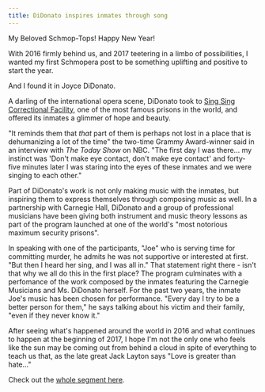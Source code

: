 ```yaml
---
title: DiDonato inspires inmates through song
---
```


My Beloved Schmop-Tops! Happy New Year!

With 2016 firmly behind us, and 2017 teetering in a limbo of possibilities, I wanted my first Schmopera post to be something uplifting and positive to start the year. 

And I found it in Joyce DiDonato.

A darling of the international opera scene, DiDonato took to [Sing Sing Correctional Facility](https://en.wikipedia.org/wiki/Sing_Sing), one of the most famous prisons in the world, and offered its inmates a glimmer of hope and beauty. 

"It reminds them that *that* part of them is perhaps not lost in a place that is dehumanizing a lot of the time" the two-time Grammy Award-winner said in an interview with *The Today Show* on NBC. "The first day I was there... my instinct was 'Don't make eye contact, don't make eye contact' and forty-five minutes later I was staring into the eyes of these inmates and we were singing to each other." 

Part of DiDonato's work is not only making music with the inmates, but inspiring them to express themselves through composing music as well. In a partnership with Carnegie Hall, DiDonato and a group of professional musicians have been giving both instrument and music theory lessons as part of the program launched at one of the world's "most notorious maximum security prisons". 

In speaking with one of the participants, "Joe" who is serving time for committing murder, he admits he was not supportive or interested at first. "But then I heard her sing, and I was all in." That statement right there - isn't that why we all do this in the first place? The program culminates with a perfomance of the work composed by the inmates featuring the Carnegie Musicians and Ms. DiDonato herself. For the past two years, the inmate Joe's music has been chosen for performance. "Every day I try to be a better person for them," he says talking about his victim and their family, "even if they never know it."

After seeing what's happened around the world in 2016 and what continues to happen at the beginning of 2017, I hope I'm not the only one who feels like the sun may be coming out from behind a cloud in spite of everything to teach us that, as the late great Jack Layton says "Love is greater than hate..." 

Check out the [whole segment here](http://www.today.com/video/opera-singer-joyce-didonato-inspires-sing-sing-prison-inmates-through-song-845836355901). 

